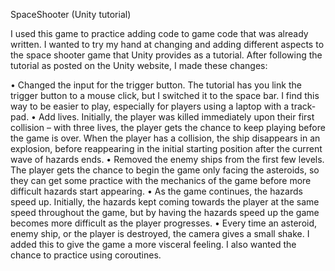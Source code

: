 SpaceShooter (Unity tutorial)

I used this game to practice adding code to game code that was already written. I wanted 
to try my hand at changing and adding different aspects to the space shooter game that 
Unity provides as a tutorial. After following the tutorial as posted on the Unity website,
I made these changes:

•	Changed the input for the trigger button. The tutorial has you link the trigger button
	to a mouse click, but I switched it to the space bar. I find this way to be easier to 
	play, especially for players using a laptop with a track-pad.
•	Add lives. Initially, the player was killed immediately upon their first collision – 
	with three lives, the player gets the chance to keep playing before the game is over. 
	When the player has a collision, the ship disappears in an explosion, before 
	reappearing in the initial starting position after the current wave of hazards ends.
•	Removed the enemy ships from the first few levels. The player gets the chance to begin 
	the game only facing the asteroids, so they can get some practice with the mechanics 
	of the game before more difficult hazards start appearing.
•	As the game continues, the hazards speed up. Initially, the hazards kept coming 
	towards the player at the same speed throughout the game, but by having the hazards 
	speed up the game becomes more difficult as the player progresses.
•	Every time an asteroid, enemy ship, or the player is destroyed, the camera gives a 
	small shake. I added this to give the game a more visceral feeling. I also wanted the 
	chance to practice using coroutines.
